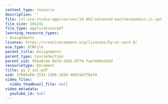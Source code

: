```yaml
---
content_type: resource
description: ''
file: /ol-ocw-studio-app/courses/14-462-advanced-macroeconomics-ii-spring-2004/37694a662531126618284b87ab7f9ef4_ps_2_sol.pdf
file_size: 181241
file_type: application/pdf
learning_resource_types:
- Assignments
license: https://creativecommons.org/licenses/by-nc-sa/4.0/
ocw_type: OCWFile
parent_title: Assignments
parent_type: CourseSection
parent_uid: 956a9c6e-8a7d-20d2-0f74-faa7e09e543d
resourcetype: Document
title: ps_2_sol.pdf
uid: 37694a66-2531-1266-1828-4b87ab7f9ef4
video_files:
  video_thumbnail_file: null
video_metadata:
  youtube_id: null
---
```

